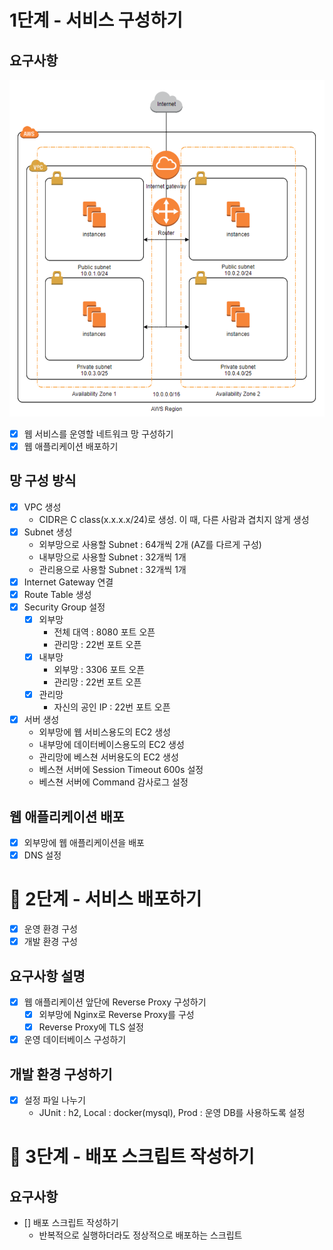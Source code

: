 
# 1단계 - 서비스 구성하기

## 요구사항

![img.png](imgs/img.png)

- [X] 웹 서비스를 운영할 네트워크 망 구성하기
- [X] 웹 애플리케이션 배포하기

## 망 구성 방식
- [X] VPC 생성
  - CIDR은 C class(x.x.x.x/24)로 생성. 이 때, 다른 사람과 겹치지 않게 생성
- [X] Subnet 생성
  - 외부망으로 사용할 Subnet : 64개씩 2개 (AZ를 다르게 구성)
  - 내부망으로 사용할 Subnet : 32개씩 1개
  - 관리용으로 사용할 Subnet : 32개씩 1개
- [X] Internet Gateway 연결
- [X] Route Table 생성
- [X] Security Group 설정
  - [X] 외부망
    - 전체 대역 : 8080 포트 오픈
    - 관리망 : 22번 포트 오픈
  - [X] 내부망 
    - 외부망 : 3306 포트 오픈 
    - 관리망 : 22번 포트 오픈
  - [X] 관리망
    - 자신의 공인 IP : 22번 포트 오픈 
- [X] 서버 생성 
  - 외부망에 웹 서비스용도의 EC2 생성 
  - 내부망에 데이터베이스용도의 EC2 생성 
  - 관리망에 베스쳔 서버용도의 EC2 생성 
  - 베스쳔 서버에 Session Timeout 600s 설정 
  - 베스쳔 서버에 Command 감사로그 설정

## 웹 애플리케이션 배포
- [X] 외부망에 웹 애플리케이션을 배포
- [X] DNS 설정

# 🚀 2단계 - 서비스 배포하기

- [X] 운영 환경 구성
- [X] 개발 환경 구성

## 요구사항 설명
- [X] 웹 애플리케이션 앞단에 Reverse Proxy 구성하기
  - [X] 외부망에 Nginx로 Reverse Proxy를 구성
  - [X] Reverse Proxy에 TLS 설정
- [X] 운영 데이터베이스 구성하기

## 개발 환경 구성하기
- [X] 설정 파일 나누기
  - JUnit : h2, Local : docker(mysql), Prod : 운영 DB를 사용하도록 설정

# 🚀 3단계 - 배포 스크립트 작성하기

## 요구사항
- [] 배포 스크립트 작성하기
  - 반복적으로 실행하더라도 정상적으로 배포하는 스크립트
